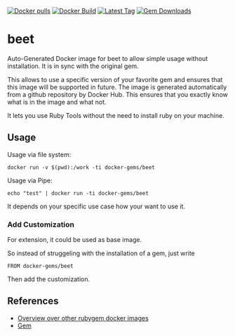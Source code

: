 [![Docker pulls](https://img.shields.io/docker/pulls/rubygem/beet.svg)](https://hub.docker.com/r/rubygem/beet/)
[![Docker Build](https://img.shields.io/docker/automated/rubygem/beet.svg)](https://hub.docker.com/r/rubygem/beet/)
[![Latest Tag](https://img.shields.io/github/tag/docker-rubygem/beet.svg)](https://hub.docker.com/r/rubygem/beet/)
[![Gem Downloads](https://img.shields.io/gem/dt/beet.svg)](https://rubygems.org/gems/beet/)
# beet

Auto-Generated Docker image for beet to allow simple usage without installation.
It is in sync with the original gem.

This allows to use a specific version of your favorite gem and ensures that this image will be supported in future.
The image is generated automatically from a github repository by Docker Hub.
This ensures that you exactly know what is in the image and what not.

It lets you use Ruby Tools without the need to install ruby on your machine.

## Usage

Usage via file system:

`docker run -v $(pwd):/work -ti docker-gems/beet`

Usage via Pipe:

`echo "test" | docker run -ti docker-gems/beet`

It depends on your specific use case how your want to use it.

### Add Customization

For extension, it could be used as base image.

So instead of struggeling with the installation of a gem, just write

`FROM docker-gems/beet`

Then add the customization.

## References

 - [Overview over other rubygem docker images](https://github.com/thinkbot/docker-rubygem)
 - [Gem](https://rubygems.org/gems/beet/)
